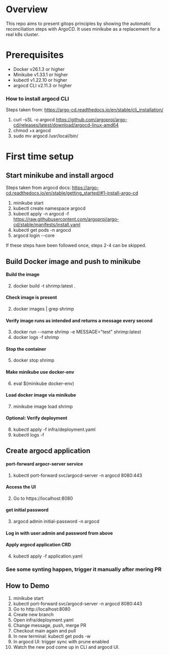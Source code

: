 # Overview

This repo aims to present gitops principles by showing the automatic reconciliation steps with ArgoCD.
It uses minikube as a replacement for a real k8s cluster.

# Prerequisites
- Docker v26.1.3 or higher
- Minikube v1.33.1 or higher
- kubectl v1.22.10 or higher
- argocd CLI v2.11.3 or higher

### How to install argocd CLI

Steps taken from: https://argo-cd.readthedocs.io/en/stable/cli_installation/

1. curl -sSL -o argocd https://github.com/argoproj/argo-cd/releases/latest/download/argocd-linux-amd64
2. chmod +x argocd
3. sudo mv argocd /usr/local/bin/

# First time setup

## Start minikube and install argocd

Steps taken from argocd docs: https://argo-cd.readthedocs.io/en/stable/getting_started/#1-install-argo-cd

1. minikube start
2. kubectl create namespace argocd
3. kubectl apply -n argocd -f https://raw.githubusercontent.com/argoproj/argo-cd/stable/manifests/install.yaml
3. kubectl get pods -n argocd
4. argocd login --core

If these steps have been followed once, steps 2-4 can be skipped.

## Build Docker image and push to minikube

#### Build the image
2. docker build -t shrimp:latest .
#### Check image is present
2. docker images | grep shrimp 
#### Verify image runs as intended and returns a message every second
3. docker run --name shrimp -e MESSAGE="test" shrimp:latest
4. docker logs -f shrimp
#### Stop the container
5. docker stop shrimp
#### Make minikube use docker-env
6. eval $(minikube docker-env)
#### Load docker image via minikube
7. minikube image load shrimp
#### Optional: Verify deployment
8. kubectl apply -f infra/deployment.yaml
9. kubectl logs -f <pod-name>

## Create argocd application

#### port-forward argocr-server service
1. kubectl port-forward svc/argocd-server -n argocd 8080:443
#### Access the UI
2. Go to https://localhost:8080
#### get initial password
3. argocd admin initial-password -n argocd
#### Log in with user:admin and password from above
#### Apply argocd application CRD
4. kubectl apply -f application.yaml
### See some synting happen, trigger it manually after mering PR

## How to Demo

1. minikube start
2. kubectl port-forward svc/argocd-server -n argocd 8080:443
3. Go to http://localhost:8080
4. Create new branch
5. Open infra/deployment.yaml
5. Change message, push, merge PR
6. Checkout main again and pull
5. In new terminal: kubectl get pods -w
6. In argocd UI: trigger sync with prune enabled
7. Watch the new pod come up in CLI and argocd UI.

